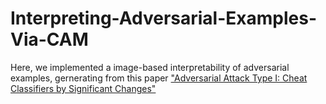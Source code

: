 # Interpreting-Adversarial-Examples-Via-CAM

Here, we implemented a image-based interpretability of adversarial examples, gernerating from this paper 
["Adversarial Attack Type I: Cheat Classifiers by Significant Changes"](https://arxiv.org/pdf/1809.00594.pdf)<br/>

